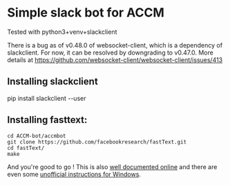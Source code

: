 # Simple slack bot for ACCM

Tested with python3+venv+slackclient

There is a bug as of v0.48.0 of websocket-client, which is a dependency of slackclient.
For now, it can be resolved by downgrading to v0.47.0.
More details at https://github.com/websocket-client/websocket-client/issues/413

## Installing slackclient

   pip install slackclient --user

## Installing fasttext:

    cd ACCM-bot/accmbot
    git clone https://github.com/facebookresearch/fastText.git
    cd fastText/
    make

And you're good to go ! This is also [well documented online](https://fasttext.cc/docs/en/support.html) and there are even some [unofficial instructions for Windows](https://www.cs.mcgill.ca/~mxia3/FastText-for-Windows/).
